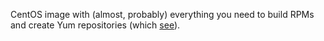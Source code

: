 CentOS image with (almost, probably) everything you need to build RPMs and
create Yum repositories (which [see](https://gist.github.com/blalor/8169891)).
